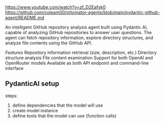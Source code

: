 https://www.youtube.com/watch?v=zf_D2Eafvk0
https://github.com/coleam00/ottomator-agents/blob/main/pydantic-github-agent/README.md

An intelligent GitHub repository analysis agent built using Pydantic AI, capable of analyzing GitHub repositories to answer user questions. The agent can fetch repository information, explore directory structures, and analyze file contents using the GitHub API.

_Features_
Repository information retrieval (size, description, etc.)
Directory structure analysis
File content examination
Support for both OpenAI and OpenRouter models
Available as both API endpoint and command-line interface

## PydanticAI setup

steps:

1. define dependencies that the model will use
2. create model instance
3. define tools that the model can use (function calls)
